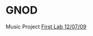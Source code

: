 # GNOD
 Music Project
[First Lab 12/07/09][1]




[1]:https://github.com/RexTor78/GNOD/blob/cae21671f9b62f2219e6f5a4fd568008217a7dba/Lab%201%20Project%20Spotify.ipynb
